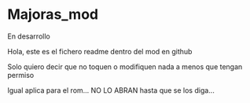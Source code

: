 Majoras_mod
===========

En desarrollo

Hola, este es el fichero readme dentro del mod en github

Solo quiero decir que no toquen o modifiquen nada a menos que tengan permiso

Igual aplica para el rom... NO LO ABRAN hasta que se los diga...
